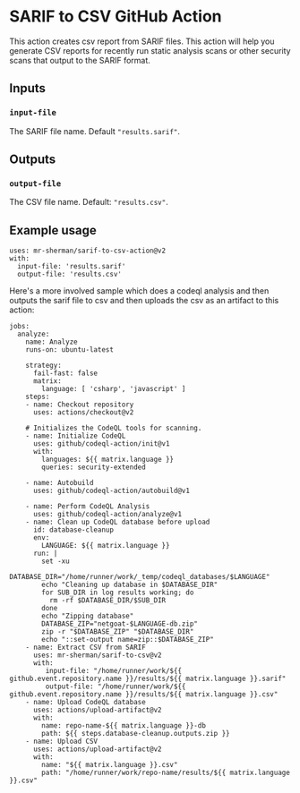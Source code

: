 # SARIF to CSV GitHub Action

This action creates csv report from SARIF files.  This action will help you generate CSV reports for recently run static analysis scans or other security scans that output to the SARIF format. 

## Inputs

### `input-file`

The SARIF file name. Default `"results.sarif"`.

## Outputs

### `output-file`
The CSV file name.  Default:  `"results.csv"`.


## Example usage
```
uses: mr-sherman/sarif-to-csv-action@v2
with:
  input-file: 'results.sarif'
  output-file: 'results.csv'
```

Here's a more involved sample which does a codeql analysis and then outputs the sarif file to csv and then uploads the csv as an artifact to this action:

```
jobs:
  analyze:
    name: Analyze
    runs-on: ubuntu-latest

    strategy:
      fail-fast: false
      matrix:
        language: [ 'csharp', 'javascript' ]
    steps:
    - name: Checkout repository
      uses: actions/checkout@v2

    # Initializes the CodeQL tools for scanning.
    - name: Initialize CodeQL
      uses: github/codeql-action/init@v1
      with:
        languages: ${{ matrix.language }}
        queries: security-extended
        
    - name: Autobuild
      uses: github/codeql-action/autobuild@v1

    - name: Perform CodeQL Analysis
      uses: github/codeql-action/analyze@v1
    - name: Clean up CodeQL database before upload
      id: database-cleanup
      env:
        LANGUAGE: ${{ matrix.language }}
      run: |
        set -xu
        DATABASE_DIR="/home/runner/work/_temp/codeql_databases/$LANGUAGE"
        echo "Cleaning up database in $DATABASE_DIR"
        for SUB_DIR in log results working; do
          rm -rf $DATABASE_DIR/$SUB_DIR
        done
        echo "Zipping database"
        DATABASE_ZIP="netgoat-$LANGUAGE-db.zip"
        zip -r "$DATABASE_ZIP" "$DATABASE_DIR"
        echo "::set-output name=zip::$DATABASE_ZIP"
    - name: Extract CSV from SARIF
      uses: mr-sherman/sarif-to-csv@v2
      with:
         input-file: "/home/runner/work/${{ github.event.repository.name }}/results/${{ matrix.language }}.sarif"
         output-file: "/home/runner/work/${{ github.event.repository.name }}/results/${{ matrix.language }}.csv"
    - name: Upload CodeQL database
      uses: actions/upload-artifact@v2
      with:
        name: repo-name-${{ matrix.language }}-db
        path: ${{ steps.database-cleanup.outputs.zip }}
    - name: Upload CSV
      uses: actions/upload-artifact@v2
      with:
        name: "${{ matrix.language }}.csv"
        path: "/home/runner/work/repo-name/results/${{ matrix.language }}.csv"
        
```
